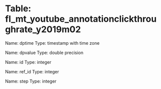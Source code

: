 Table: fl_mt_youtube_annotationclickthroughrate_y2019m02
========================================================

Name: dptime
Type: timestamp with time zone

Name: dpvalue
Type: double precision

Name: id
Type: integer

Name: ref_id
Type: integer

Name: step
Type: integer

